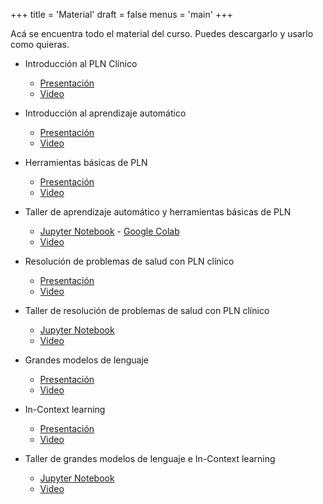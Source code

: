 +++
title = 'Material'
draft = false
menus = 'main'
+++

Acá se encuentra todo el material del curso. Puedes descargarlo y usarlo como quieras. 

- Introducción al PLN Clínico
    - [Presentación](https://villena.cl/events/plnclinico/Aprendizaje%20autom%c3%a1tico.pdf)
    - [Video](about:blank)

- Introducción al aprendizaje automático
    - [Presentación](https://villena.cl/events/plnclinico/Aprendizaje%20autom%C3%A1tico.pdf)
    - [Video](about:blank)

- Herramientas básicas de PLN
    - [Presentación](https://villena.cl/events/plnclinico/Herramientas%20b%C3%A1sicas%20de%20PLN.pdf)
    - [Video](about:blank)

- Taller de aprendizaje automático y herramientas básicas de PLN
    - [Jupyter Notebook](https://villena.cl/events/plnclinico/Taller%20de%20aprendizaje%20autom%C3%A1tico%20y%20herramientas%20b%C3%A1sicas%20de%20PLN.ipynb) - [Google Colab](https://colab.research.google.com/drive/12ByGAZ3xWrxBRjBPoqlydzh4EC4fnGbO?usp=sharing)
    - [Video](about:blank)

- Resolución de problemas de salud con PLN clínico
    - [Presentación](about:blank)
    - [Video](about:blank)

- Taller de resolución de problemas de salud con PLN clínico
    - [Jupyter Notebook](about:blank)
    - [Video](about:blank)

- Grandes modelos de lenguaje
    - [Presentación](about:blank)
    - [Video](about:blank)

- In-Context learning 
    - [Presentación](about:blank)
    - [Video](about:blank)

- Taller de grandes modelos de lenguaje e In-Context learning
    - [Jupyter Notebook](about:blank)
    - [Video](about:blank)